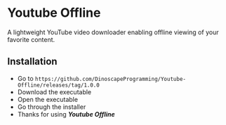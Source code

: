 # Youtube Offline
 A lightweight YouTube video downloader enabling offline viewing of your favorite content.

## Installation
- Go to ```https://github.com/DinoscapeProgramming/Youtube-Offline/releases/tag/1.0.0```
- Download the executable
- Open the executable
- Go through the installer
- Thanks for using ___Youtube Offline___
